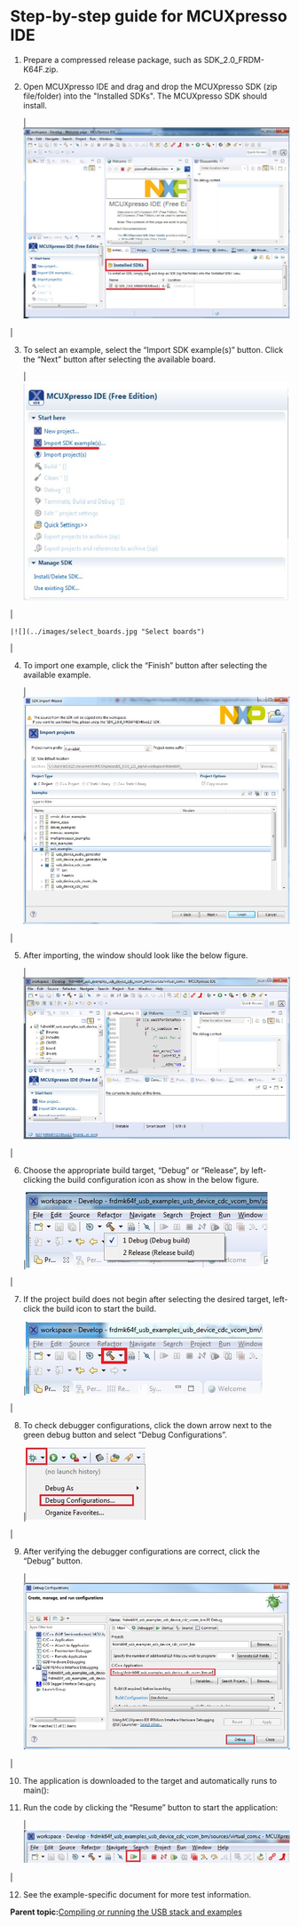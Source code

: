 # Step-by-step guide for MCUXpresso IDE

1.  Prepare a compressed release package, such as SDK\_2.0\_FRDM-K64F.zip.
2.  Open MCUXpresso IDE and drag and drop the MCUXpresso SDK \(zip file/folder\) into the "Installed SDKs". The MCUXpresso SDK should install.

    |![](../images/fig_12.jpg "Installed SDK")

|

3.  To select an example, select the “Import SDK example\(s\)” button. Click the “Next” button after selecting the available board.

    |![](../images/import_project_button.jpg "Import project button")

|

    |![](../images/select_boards.jpg "Select boards")

|

4.  To import one example, click the “Finish” button after selecting the available example.

    |![](../images/import_project.jpg "Import project")

|

5.  After importing, the window should look like the below figure.

    |![](../images/usb_project_workspace_fig16.jpg "The USB projects workspace")

|

6.  Choose the appropriate build target, “Debug” or “Release”, by left-clicking the build configuration icon as show in the below figure.

    |![](../images/manage_build_config_button.jpg "Manage build configuration button")

|

7.  If the project build does not begin after selecting the desired target, left-click the build icon to start the build.

    |![](../images/build_project_button.jpg "Build project button")

|

8.  To check debugger configurations, click the down arrow next to the green debug button and select “Debug Configurations”.

    |![](../images/config_debug_button.jpg "Configure debug button")

|

9.  After verifying the debugger configurations are correct, click the “Debug” button.

    |![](../images/mcux_debug_config.jpg "MCUXpresso IDE debug configurations")

|

10. The application is downloaded to the target and automatically runs to main\(\):
11. Run the code by clicking the “Resume” button to start the application:

    |![](../images/resume_button.jpg "Resume button")

|

12. See the example-specific document for more test information.

**Parent topic:**[Compiling or running the USB stack and examples](../topics/compiling_or_running_the_usb_stack_and_examples.md)

